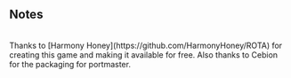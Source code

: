 ## Notes
<br/>
Thanks to [Harmony Honey](https://github.com/HarmonyHoney/ROTA) for creating this game and making it available for free.  Also thanks to Cebion for the packaging for portmaster.
<br/>
